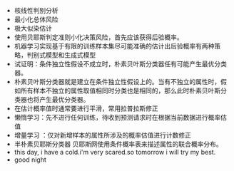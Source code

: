 * 核线性判别分析
* 最小化总体风险
* 极大似染估计
* 使用贝耶斯判定准则小化决策风险，首先应该获得后验概率。
* 机器学习实现基于有限的训练样本集尽可能准确的估计出后验概率有两种策略，判别式模型和生成式模型
* 试证明：条件独立性假设不成立时，朴素贝叶斯分类器任有可能产生最优分类器。
* 朴素贝叶斯分类器就是建立在条件独立性假设上的。当有不独立的属性时，假如所有样本不独立的属性取值相同时分类也是相同的，那么此时朴素贝叶斯分类器也将产生最优分类器。
* 在估计概率值时通常要进行平滑，常用拉普拉斯修正
* 懒惰学习：先不进行任何训练，待收到预测请求时在根据当前数据进行概率估值
* 增量学习 ：仅对新增样本的属性所涉及的概率估值进行计数修正
* 半朴素贝耶斯分类器 贝耶斯网使用条件概率表来描述属性的联合概率分布。
* this day, i have a cold.i'm very scared.so tomorrow i will try my best.
* good night
